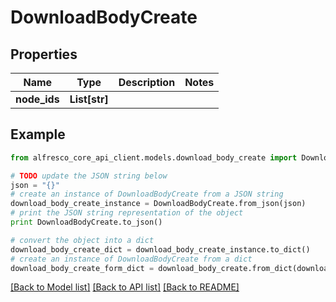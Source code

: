 # DownloadBodyCreate


## Properties
Name | Type | Description | Notes
------------ | ------------- | ------------- | -------------
**node_ids** | **List[str]** |  | 

## Example

```python
from alfresco_core_api_client.models.download_body_create import DownloadBodyCreate

# TODO update the JSON string below
json = "{}"
# create an instance of DownloadBodyCreate from a JSON string
download_body_create_instance = DownloadBodyCreate.from_json(json)
# print the JSON string representation of the object
print DownloadBodyCreate.to_json()

# convert the object into a dict
download_body_create_dict = download_body_create_instance.to_dict()
# create an instance of DownloadBodyCreate from a dict
download_body_create_form_dict = download_body_create.from_dict(download_body_create_dict)
```
[[Back to Model list]](../README.md#documentation-for-models) [[Back to API list]](../README.md#documentation-for-api-endpoints) [[Back to README]](../README.md)


